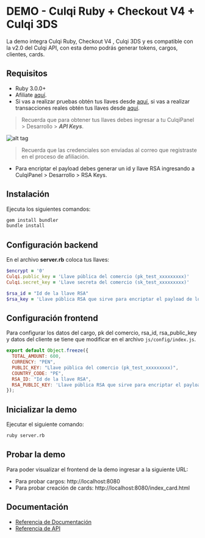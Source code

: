 # DEMO - Culqi Ruby + Checkout V4 + Culqi 3DS

La demo integra Culqi Ruby, Checkout V4 , Culqi 3DS y es compatible con la v2.0 del Culqi API, con esta demo podrás generar tokens, cargos, clientes, cards.

## Requisitos

- Ruby 3.0.0+
- Afiliate [aquí](https://afiliate.culqi.com/).
- Si vas a realizar pruebas obtén tus llaves desde [aquí](https://integ-panel.culqi.com/#/registro), si vas a realizar transacciones reales obtén tus llaves desde [aquí](https://mipanel.culqi.com/#/registro).

> Recuerda que para obtener tus llaves debes ingresar a tu CulqiPanel > Desarrollo > ***API Keys***.

![alt tag](http://i.imgur.com/NhE6mS9.png)

> Recuerda que las credenciales son enviadas al correo que registraste en el proceso de afiliación.

* Para encriptar el payload debes generar un id y llave RSA  ingresando a CulqiPanel > Desarrollo  > RSA Keys.

## Instalación

Ejecuta los siguientes comandos:

```bash
gem install bundler
bundle install
```

## Configuración backend

En el archivo **server.rb** coloca tus llaves:

```ruby
$encrypt = '0'
Culqi.public_key = 'Llave pública del comercio (pk_test_xxxxxxxxx)'
Culqi.secret_key = 'Llave secreta del comercio (sk_test_xxxxxxxxx)'

$rsa_id = "Id de la llave RSA"
$rsa_key = 'Llave pública RSA que sirve para encriptar el payload de los servicios'
```


## Configuración frontend
Para configurar los datos del cargo, pk del comercio, rsa_id, rsa_public_key y datos del cliente se tiene que modificar en el archivo `js/config/index.js`.

```js
export default Object.freeze({
  TOTAL_AMOUNT: 600,
  CURRENCY: "PEN",
  PUBLIC_KEY: "Llave pública del comercio (pk_test_xxxxxxxxx)",
  COUNTRY_CODE: "PE",
  RSA_ID: "Id de la llave RSA",
  RSA_PUBLIC_KEY: 'Llave pública RSA que sirve para encriptar el payload de los servicios',
});
```

## Inicializar la demo
Ejecutar el siguiente comando:

```bash
ruby server.rb
```

## Probar la demo

Para poder visualizar el frontend de la demo ingresar a la siguiente URL:

- Para probar cargos: http://localhost:8080
- Para probar creación de cards: http://localhost:8080/index_card.html

## Documentación

- [Referencia de Documentación](https://docs.culqi.com/)
- [Referencia de API](https://apidocs.culqi.com/)
